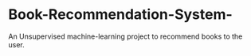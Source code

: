 # Book-Recommendation-System-
An Unsupervised machine-learning project to recommend books to the user.

